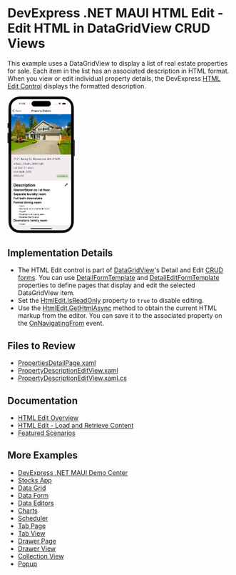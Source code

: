 # DevExpress .NET MAUI HTML Edit - Edit HTML in DataGridView CRUD Views

This example uses a DataGridView to display a list of real estate properties for sale. Each item in the list has an associated description in HTML format. When you view or edit individual property details, the DevExpress [HTML Edit Control](https://docs.devexpress.com/MAUI/404635) displays the formatted description.

<img src="images/property-description-overview@2x.png" width="30%"/>

## Implementation Details

* The HTML Edit control is part of [DataGridView](https://docs.devexpress.com/MAUI/403255/data-grid/data-grid)'s Detail and Edit [CRUD forms](https://docs.devexpress.com/MAUI/404456/data-grid/crud/customize-detail-forms). You can use [DetailFormTemplate](https://docs.devexpress.com/MAUI/DevExpress.Maui.DataGrid.DataGridView.DetailFormTemplate) and [DetailEditFormTemplate](https://docs.devexpress.com/MAUI/DevExpress.Maui.DataGrid.DataGridView.DetailEditFormTemplate) properties to define pages that display and edit the selected DataGridView item.
* Set the [HtmlEdit.IsReadOnly](https://docs.devexpress.com/MAUI/404635/html-edit/html-edit#html-edit-availability) property to `true` to disable editing.
* Use the [HtmlEdit.GetHtmlAsync](https://docs.devexpress.com/MAUI/404637/html-edit/load-and-obtain-markup#retrieve-the-displayed-content) method to obtain the current HTML markup from the editor. You can save it to the associated property on the [OnNavigatingFrom](https://learn.microsoft.com/en-us/uwp/api/windows.ui.xaml.controls.page.onnavigatingfrom?view=winrt-22621) event.

## Files to Review

- [PropertiesDetailPage.xaml](Views/PropertiesDetailPage.xaml)
- [PropertyDescriptionEditView.xaml](Views/PropertyDescriptionEditView.xaml.xaml)
- [PropertyDescriptionEditView.xaml.cs](Views/PropertyDescriptionEditView.xaml.cs)

## Documentation

- [HTML Edit Overview](https://docs.devexpress.com/MAUI/404635?v=23.2)
- [HTML Edit - Load and Retrieve Content](https://docs.devexpress.com/MAUI/404637/html-edit/load-and-obtain-markup?v=23.2)
- [Featured Scenarios](https://docs.devexpress.com/MAUI/404291/scenarios)

## More Examples

* [DevExpress .NET MAUI Demo Center](https://github.com/DevExpress-Examples/maui-demo-app)
* [Stocks App](https://github.com/DevExpress-Examples/maui-stocks-mini)
* [Data Grid](https://github.com/DevExpress-Examples/maui-data-grid-get-started)
* [Data Form](https://github.com/DevExpress-Examples/maui-data-form-get-started)
* [Data Editors](https://github.com/DevExpress-Examples/maui-editors-get-started)
* [Charts](https://github.com/DevExpress-Examples/maui-charts)
* [Scheduler](https://github.com/DevExpress-Examples/maui-scheduler-get-started)
* [Tab Page](https://github.com/DevExpress-Examples/maui-tab-page-get-started)
* [Tab View](https://github.com/DevExpress-Examples/maui-tab-view-get-started)
* [Drawer Page](https://github.com/DevExpress-Examples/maui-drawer-page-get-started)
* [Drawer View](https://github.com/DevExpress-Examples/maui-drawer-view-get-started)
* [Collection View](https://github.com/DevExpress-Examples/maui-collection-view-get-started)
* [Popup](https://github.com/DevExpress-Examples/maui-popup-get-started)
